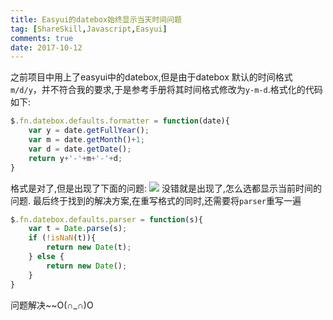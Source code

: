 ```yaml
---
title: Easyui的datebox始终显示当天时间问题
tag: [ShareSkill,Javascript,Easyui]
comments: true
date: 2017-10-12
---
```






之前项目中用上了easyui中的datebox,但是由于datebox 默认的时间格式 <code>m/d/y</code>，并不符合我的要求,于是参考手册将其时间格式修改为<code>y-m-d</code>.格式化的代码如下:

```javascript
$.fn.datebox.defaults.formatter = function(date){
    var y = date.getFullYear();
    var m = date.getMonth()+1;
    var d = date.getDate();
    return y+'-'+m+'-'+d;
}
```
格式是对了,但是出现了下面的问题:
![](http://ww1.sinaimg.cn/large/006wYWbGly1fkf8jl8ahrg30bp06igq4.gif)
没错就是出现了,怎么选都显示当前时间的问题.
最后终于找到的解决方案,在重写格式的同时,还需要将<code>parser</code>重写一遍
```javascript
$.fn.datebox.defaults.parser = function(s){
	var t = Date.parse(s);
	if (!isNaN(t)){
		return new Date(t);
	} else {
		return new Date();
	}
}
```
问题解决~~O(∩_∩)O